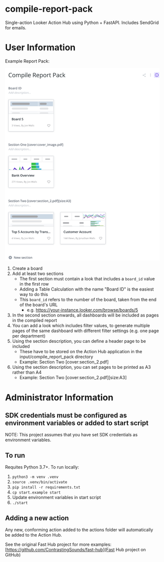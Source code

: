 # compile-report-pack
Single-action Looker Action Hub using Python + FastAPI. Includes SendGrid for emails.

# User Information

Example Report Pack:

![Example Report Pack](docs/images/board_example.png)

1. Create a board
2. Add at least two sections
   - The first section must contain a look that includes a `board_id` value in the first row
   - Adding a Table Calculation with the name "Board ID" is the easiest way to do this
   - This `board_id` refers to the number of the board, taken from the end of the board's URL
     - e.g. https://your-instance.looker.com/browse/boards/5
3. In the second section onwards, all dashboards will be included as pages in the compiled report
4. You can add a look which includes filter values, to generate multiple pages of the same dashboard with different filter settings (e.g. one page per department)
5. Using the section description, you can define a header page to be included
   - These have to be stored on the Action Hub application in the input/compile_report_pack directory
   - Example: Section Two [cover:section_2.pdf]
6. Using the section description, you can set pages to be printed as A3 rather than A4
   - Example: Section Two [cover:section_2.pdf][size:A3]

# Administrator Information

## SDK credentials must be configured as environment variables or added to start script
NOTE: This project assumes that you have set SDK credentials as environment variables.

## To run
Requites Python 3.7+. To run locally:

1. `python3 -m venv .venv`
2. `source .venv/bin/activate`
3. `pip install -r requirements.txt`
4. `cp start.example start`
5. Update environment variables in start script
4. `./start`

## Adding a new action

Any new, conforming action added to the actions folder will automatically be added to the Action Hub.

See the original Fast Hub project for more examples: [https://github.com/ContrastingSounds/fast-hub](Fast Hub project on GitHub)
